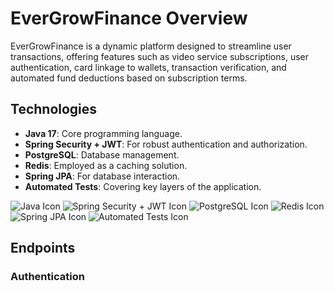 # EverGrowFinance Overview

EverGrowFinance is a dynamic platform designed to streamline user transactions, offering features such as video service subscriptions, user authentication, card linkage to wallets, transaction verification, and automated fund deductions based on subscription terms.

## Technologies

- **Java 17**: Core programming language.
- **Spring Security + JWT**: For robust authentication and authorization.
- **PostgreSQL**: Database management.
- **Redis**: Employed as a caching solution.
- **Spring JPA**: For database interaction.
- **Automated Tests**: Covering key layers of the application.

![Java Icon](path/to/java-icon.png)
![Spring Security + JWT Icon](path/to/spring-security-icon.png)
![PostgreSQL Icon](path/to/postgresql-icon.png)
![Redis Icon](path/to/redis-icon.png)
![Spring JPA Icon](path/to/spring-jpa-icon.png)
![Automated Tests Icon](path/to/automated-tests-icon.png)

## Endpoints

### Authentication

